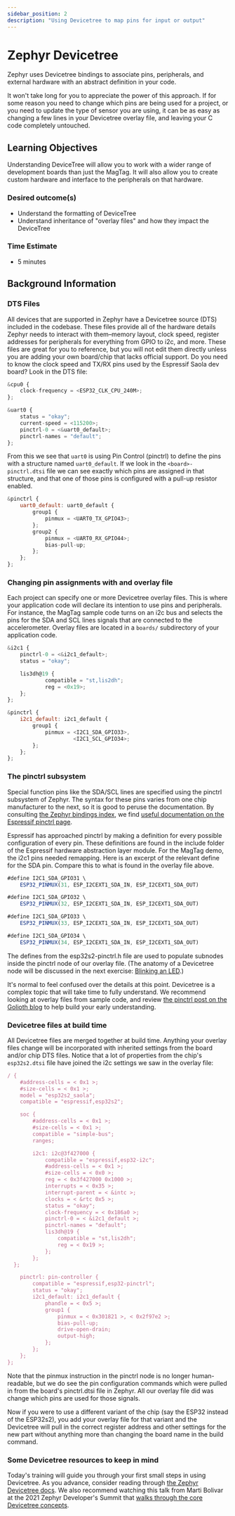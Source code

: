 ```yaml
---
sidebar_position: 2
description: "Using Devicetree to map pins for input or output"
---
```


# Zephyr Devicetree

Zephyr uses Devicetree bindings to associate pins, peripherals, and external
hardware with an abstract definition in your code.

It won't take long for you to appreciate the power of this approach. If for some reason you need to change which pins are being used for a project, or you need to update the type of sensor you are using, it can be as easy as changing a few lines in your Devicetree overlay file, and leaving your C code completely untouched.

## Learning Objectives
Understanding DeviceTree will allow you to work with a wider range of development boards than just the MagTag. It will also allow you to create custom hardware and interface to the peripherals on that hardware. 

### Desired outcome(s)
* Understand the formatting of DeviceTree
* Understand inheritance of "overlay files" and how they impact the DeviceTree

### Time Estimate

* 5 minutes


## Background Information
### DTS Files

All devices that are supported in Zephyr have a Devicetree source (DTS) included
in the codebase. These files provide all of the hardware details Zephyr needs to
interact with them&ndash;memory layout, clock speed, register addresses for
peripherals for everything from GPIO to i2c, and more. These files are great for
you to reference, but you will not edit them directly unless you are adding your
own board/chip that lacks official support. Do you need to know the clock speed
and TX/RX pins used by the Espressif Saola dev board? Look in the DTS file:

```js title="excerpt from: ~/Desktop/magtag-training/deps/zephyr/boards/xtensa/esp32s2_saola/esp32s2_saola.dts"
&cpu0 {
	clock-frequency = <ESP32_CLK_CPU_240M>;
};

&uart0 {
	status = "okay";
	current-speed = <115200>;
	pinctrl-0 = <&uart0_default>;
	pinctrl-names = "default";
};
```

From this we see that `uart0` is using Pin Control (pinctrl) to define the pins with a
structure named `uart0_default`. If we look in the `<board>-pinctrl.dtsi` file
we can see exactly which pins are assigned in that structure, and that one of
those pins is configured with a pull-up resistor enabled.

```js title="excerpt from ~/Desktop/magtag-training/deps/zephyr/boards/xtensa/esp32s2_saola/esp32s2_saola-pinctrl.dtsi"
&pinctrl {
	uart0_default: uart0_default {
		group1 {
			pinmux = <UART0_TX_GPIO43>;
		};
		group2 {
			pinmux = <UART0_RX_GPIO44>;
			bias-pull-up;
		};
	};
};
```

### Changing pin assignments with and overlay file

Each project can specify one or more Devicetree overlay files. This is where
your application code will declare its intention to use pins and peripherals.
For instance, the MagTag sample code turns on an i2c bus and selects the pins
for the SDA and SCL lines signals that are connected to the accelerometer.
Overlay files are located in a `boards/` subdirectory of your application code.

```js title="MagTag accelerometer excerpt from: ~/Desktop/magtag-training/app/boards/esp32s2_saola.overlay"
&i2c1 {
	pinctrl-0 = <&i2c1_default>;
	status = "okay";

	lis3dh@19 {
			compatible = "st,lis2dh";
			reg = <0x19>;
	};
};

&pinctrl {
	i2c1_default: i2c1_default {
		group1 {
			pinmux = <I2C1_SDA_GPIO33>,
					 <I2C1_SCL_GPIO34>;
		};
	};
};
```

### The pinctrl subsystem

Special function pins like the SDA/SCL lines are specified using the pinctrl
subsystem of Zephyr. The syntax for these pins varies from one chip manufacturer
to the next, so it is good to peruse the documentation. By consulting [the
Zephyr bindings
index](https://docs.zephyrproject.org/latest/build/dts/api/bindings.html), we
find [useful documentation on the Espressif pinctrl
page](https://docs.zephyrproject.org/latest/build/dts/api/bindings/pinctrl/espressif%2Cesp32-pinctrl.html
).

Espressif has approached pinctrl by making a definition for every possible
configuration of every pin. These definitions are found in the include folder of
the Espressif hardware abstraction layer module. For the MagTag demo, the i2c1
pins needed remapping. Here is an excerpt of the relevant define for the SDA
pin. Compare this to what is found in the overlay file above.

```js title="Espressif esp32s2 pinctrl definitions: ~/Desktop/magtag-training/deps/modules/hal/espressif/include/dt-bindings/pinctrl/esp32s2-pinctrl.h"
#define I2C1_SDA_GPIO31 \
	ESP32_PINMUX(31, ESP_I2CEXT1_SDA_IN, ESP_I2CEXT1_SDA_OUT)

#define I2C1_SDA_GPIO32 \
	ESP32_PINMUX(32, ESP_I2CEXT1_SDA_IN, ESP_I2CEXT1_SDA_OUT)

#define I2C1_SDA_GPIO33 \
	ESP32_PINMUX(33, ESP_I2CEXT1_SDA_IN, ESP_I2CEXT1_SDA_OUT)

#define I2C1_SDA_GPIO34 \
	ESP32_PINMUX(34, ESP_I2CEXT1_SDA_IN, ESP_I2CEXT1_SDA_OUT)

```

The defines from the esp32s2-pinctrl.h file are used to populate subnodes inside
the pinctrl node of our overlay file. (The anatomy of a Devicetree node will be
discussed in the next exercise: [Blinking an LED](./mapping-gpio.md).)


It's normal to feel confused over the details at this point. Devicetree is a
complex topic that will take time to fully understand. We recommend looking at
overlay files from sample code, and review [the pinctrl post on the Golioth
blog](https://blog.golioth.io/how-to-use-zephyr-pin-control-pinctrl-for-pin-multiplexing-and-configuration/)
to help build your early understanding.

### Devicetree files at build time

All Devicetree files are merged together at build time. Anything your overlay
files change will be incorporated with inherited settings from the board and/or
chip DTS files. Notice that a lot of properties from the chip's `esp32s2.dtsi`
file have joined the i2c settings we saw in the overlay file:

```js title="Excerpts from ~/Desktop/magtag-training/app/build/zephyr/zepyr.dts whosing i2c1 pins and configuration"
/ {
	#address-cells = < 0x1 >;
	#size-cells = < 0x1 >;
	model = "esp32s2_saola";
	compatible = "espressif,esp32s2";

	soc {
		#address-cells = < 0x1 >;
		#size-cells = < 0x1 >;
		compatible = "simple-bus";
		ranges;

		i2c1: i2c@3f427000 {
			compatible = "espressif,esp32-i2c";
			#address-cells = < 0x1 >;
			#size-cells = < 0x0 >;
			reg = < 0x3f427000 0x1000 >;
			interrupts = < 0x35 >;
			interrupt-parent = < &intc >;
			clocks = < &rtc 0x5 >;
			status = "okay";
			clock-frequency = < 0x186a0 >;
			pinctrl-0 = < &i2c1_default >;
			pinctrl-names = "default";
			lis3dh@19 {
				compatible = "st,lis2dh";
				reg = < 0x19 >;
			};
		};
  };

	pinctrl: pin-controller {
		compatible = "espressif,esp32-pinctrl";
		status = "okay";
		i2c1_default: i2c1_default {
			phandle = < 0x5 >;
			group1 {
				pinmux = < 0x301821 >, < 0x2f97e2 >;
				bias-pull-up;
				drive-open-drain;
				output-high;
			};
		};
	};
};
```

Note that the pinmux instruction in the pinctrl node is no longer
human-readable, but we do see the pin configuration commands which were pulled
in from the board's pinctrl.dtsi file in Zephyr. All our overlay file did was
change which pins are used for those signals.

Now if you were to use a different variant of the chip (say the ESP32 instead of
the ESP32s2), you add your overlay file for that variant and the Devicetree will
pull in the correct register address and other settings for the new part without
anything more than changing the board name in the build command.

### Some Devicetree resources to keep in mind

Today's training will guide you through your first small steps in using
Devicetree. As you advance, consider reading through [the Zephyr Devicetree
docs](https://docs.zephyrproject.org/latest/build/dts/intro.html). We also
recommend watching this talk from Marti Bolivar at the 2021 Zephyr Developer's
Summit that [walks through the core Devicetree
concepts](https://www.youtube.com/watch?v=sWaxQyIgEBY).
